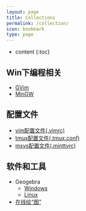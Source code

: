 ```yaml
---
layout: page
title: Collections
permalink: /collection/
icon: bookmark
type: page
---
```


* content
{:toc}
## Win下编程相关

- [GVim](https://ftp.nluug.nl/pub/vim/pc/gvim81.exe)
- [MinGW](https://osdn.net/projects/mingw/downloads/68260/mingw-get-setup.exe/)



## 配置文件

* [vim配置文件(.vimrc)](https://raw.githubusercontent.com/RogerDTZ/Program/master/.vimrc)
* [tmux配置文件(.tmux.conf)](https://raw.githubusercontent.com/RogerDTZ/Program/master/.tmux.conf)
* [msys配置文件(.minttyrc)](https://raw.githubusercontent.com/RogerDTZ/Program/master/.minttyrc)



## 软件和工具

- Geogebra
	- [Windows](https://download.geogebra.org/package/win-autoupdate)
	- [Linux](https://wiki.geogebra.org/en/Reference:GeoGebra_Installation#GeoGebra_Classic_6)
- [在线绘“图”](https://csacademy.com/app/graph_editor/)

